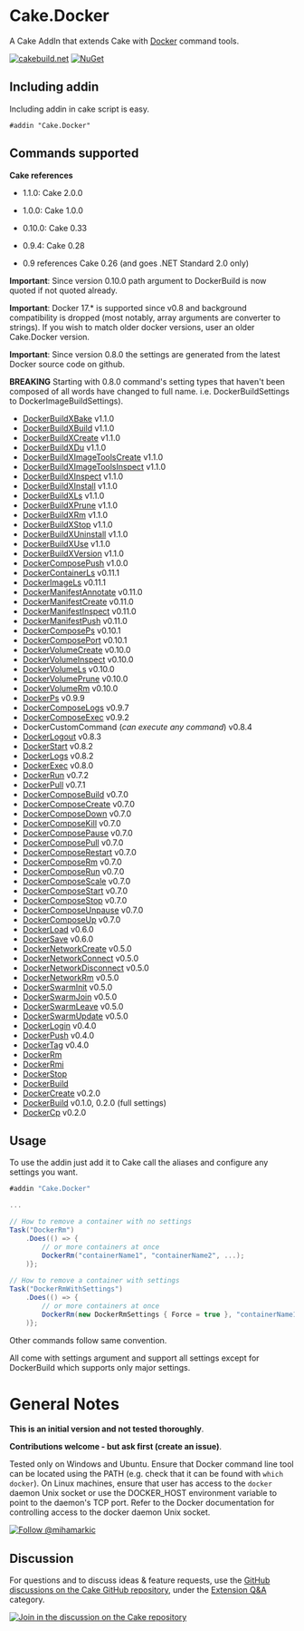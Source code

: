 # Cake.Docker

A Cake AddIn that extends Cake with [Docker](https://www.docker.com/) command tools.

[![cakebuild.net](https://img.shields.io/badge/WWW-cakebuild.net-blue.svg)](http://cakebuild.net/)
[![NuGet](https://img.shields.io/nuget/v/Cake.Docker.svg)](https://www.nuget.org/packages/Cake.Docker)

## Including addin
Including addin in cake script is easy.
```
#addin "Cake.Docker"
```
## Commands supported

**Cake references**

* 1.1.0: Cake 2.0.0

- 1.0.0: Cake 1.0.0

- 0.10.0: Cake 0.33

- 0.9.4: Cake 0.28

- 0.9 references Cake 0.26 (and goes .NET Standard 2.0 only)

**Important**: Since version 0.10.0 path argument to DockerBuild is now quoted if not quoted already.

**Important**: Docker 17.* is supported since v0.8 and background compatibility is dropped (most notably, array arguments are converter to strings). If you wish to match older docker versions, user an older Cake.Docker version.

**Important**: Since version 0.8.0 the settings are generated from the latest Docker source code on github.

**BREAKING** Starting with 0.8.0 command's setting types that haven't been composed of all words have changed to full name. i.e. DockerBuildSettings to DockerImageBuildSettings). 

- [DockerBuildXBake](https://docs.docker.com/engine/reference/commandline/buildx_bake/) v1.1.0
- [DockerBuildXBuild](https://docs.docker.com/engine/reference/commandline/buildx_build/) v1.1.0
- [DockerBuildXCreate](https://docs.docker.com/engine/reference/commandline/buildx_create/) v1.1.0
- [DockerBuildXDu](https://docs.docker.com/engine/reference/commandline/buildx_du/) v1.1.0
- [DockerBuildXImageToolsCreate](https://docs.docker.com/engine/reference/commandline/buildx_imagetools_create/) v1.1.0
- [DockerBuildXImageToolsInspect](https://docs.docker.com/engine/reference/commandline/buildx_imagetools_inspect/) v1.1.0
- [DockerBuildXInspect](https://docs.docker.com/engine/reference/commandline/buildx_inspect/) v1.1.0
- [DockerBuildXInstall](https://docs.docker.com/engine/reference/commandline/buildx_install/) v1.1.0
- [DockerBuildXLs](https://docs.docker.com/engine/reference/commandline/buildx_ls/) v1.1.0
- [DockerBuildXPrune](https://docs.docker.com/engine/reference/commandline/buildx_prune/) v1.1.0
- [DockerBuildXRm](https://docs.docker.com/engine/reference/commandline/buildx_rm/) v1.1.0
- [DockerBuildXStop](https://docs.docker.com/engine/reference/commandline/buildx_stop/) v1.1.0
- [DockerBuildXUninstall](https://docs.docker.com/engine/reference/commandline/buildx_uninstall/) v1.1.0
- [DockerBuildXUse](https://docs.docker.com/engine/reference/commandline/buildx_use/) v1.1.0
- [DockerBuildXVersion](https://docs.docker.com/engine/reference/commandline/buildx_version/) v1.1.0
- [DockerComposePush](https://docs.docker.com/compose/reference/push/) v1.0.0
- [DockerContainerLs](https://docs.docker.com/engine/reference/commandline/container_ls/) v0.11.1
- [DockerImageLs](https://docs.docker.com/engine/reference/commandline/image_ls/) v0.11.1
- [DockerManifestAnnotate](https://docs.docker.com/engine/reference/commandline/manifest_annotate/) v0.11.0
- [DockerManifestCreate](https://docs.docker.com/engine/reference/commandline/manifest_create/) v0.11.0
- [DockerManifestInspect](https://docs.docker.com/engine/reference/commandline/manifest_inspect/) v0.11.0
- [DockerManifestPush](https://docs.docker.com/engine/reference/commandline/manifest_push/) v0.11.0
- [DockerComposePs](https://docs.docker.com/compose/reference/ps/) v0.10.1
- [DockerComposePort](https://docs.docker.com/compose/reference/port/) v0.10.1
- [DockerVolumeCreate](https://docs.docker.com/engine/reference/commandline/volume_create/) v0.10.0
- [DockerVolumeInspect](https://docs.docker.com/engine/reference/commandline/volume_inspect/) v0.10.0
- [DockerVolumeLs](https://docs.docker.com/engine/reference/commandline/volume_ls/) v0.10.0
- [DockerVolumePrune](https://docs.docker.com/engine/reference/commandline/volume_prune/) v0.10.0
- [DockerVolumeRm](https://docs.docker.com/engine/reference/commandline/volume_rm/) v0.10.0
- [DockerPs](https://docs.docker.com/engine/reference/commandline/ps/) v0.9.9
- [DockerComposeLogs](https://docs.docker.com/compose/reference/logs/) v0.9.7
- [DockerComposeExec](https://docs.docker.com/compose/reference/exec/) v0.9.2
- DockerCustomCommand (*can execute any command*) v0.8.4
- [DockerLogout](https://docs.docker.com/engine/reference/commandline/logout/) v0.8.3
- [DockerStart](https://docs.docker.com/engine/reference/commandline/start/) v0.8.2
- [DockerLogs](https://docs.docker.com/engine/reference/commandline/logs/) v0.8.2
- [DockerExec](https://docs.docker.com/engine/reference/commandline/exec/) v0.8.0
- [DockerRun](https://docs.docker.com/engine/reference/commandline/run/) v0.7.2
- [DockerPull](https://docs.docker.com/engine/reference/commandline/pull/) v0.7.1
- [DockerComposeBuild](https://docs.docker.com/compose/reference/build/) v0.7.0
- [DockerComposeCreate](https://docs.docker.com/compose/reference/create/) v0.7.0
- [DockerComposeDown](https://docs.docker.com/compose/reference/down/) v0.7.0
- [DockerComposeKill](https://docs.docker.com/compose/reference/kill/) v0.7.0
- [DockerComposePause](https://docs.docker.com/compose/reference/pause/) v0.7.0
- [DockerComposePull](https://docs.docker.com/compose/reference/pull/) v0.7.0
- [DockerComposeRestart](https://docs.docker.com/compose/reference/restart/) v0.7.0
- [DockerComposeRm](https://docs.docker.com/compose/reference/rm/) v0.7.0
- [DockerComposeRun](https://docs.docker.com/compose/reference/run/) v0.7.0
- [DockerComposeScale](https://docs.docker.com/compose/reference/scale/) v0.7.0
- [DockerComposeStart](https://docs.docker.com/compose/reference/start/) v0.7.0
- [DockerComposeStop](https://docs.docker.com/compose/reference/stop/) v0.7.0
- [DockerComposeUnpause](https://docs.docker.com/compose/reference/unpause/) v0.7.0
- [DockerComposeUp](https://docs.docker.com/compose/reference/up/) v0.7.0
- [DockerLoad](https://docs.docker.com/engine/reference/commandline/load/) v0.6.0
- [DockerSave](https://docs.docker.com/engine/reference/commandline/save/) v0.6.0
- [DockerNetworkCreate](https://docs.docker.com/engine/reference/commandline/network_create/) v0.5.0
- [DockerNetworkConnect](https://docs.docker.com/engine/reference/commandline/network_connect/) v0.5.0
- [DockerNetworkDisconnect](https://docs.docker.com/engine/reference/commandline/network_disconnect/) v0.5.0
- [DockerNetworkRm](https://docs.docker.com/engine/reference/commandline/network_rm/) v0.5.0
- [DockerSwarmInit](https://docs.docker.com/engine/reference/commandline/swarm_init/) v0.5.0
- [DockerSwarmJoin](https://docs.docker.com/engine/reference/commandline/swarm_join/) v0.5.0
- [DockerSwarmLeave](https://docs.docker.com/engine/reference/commandline/swarm_leave/) v0.5.0
- [DockerSwarmUpdate](https://docs.docker.com/engine/reference/commandline/swarm_update/) v0.5.0
- [DockerLogin](https://docs.docker.com/engine/reference/commandline/login/) v0.4.0
- [DockerPush](https://docs.docker.com/engine/reference/commandline/push/) v0.4.0
- [DockerTag](https://docs.docker.com/engine/reference/commandline/tag/) v0.4.0
- [DockerRm](https://docs.docker.com/engine/reference/commandline/rm/)
- [DockerRmi](https://docs.docker.com/engine/reference/commandline/rmi/)
- [DockerStop](https://docs.docker.com/engine/reference/commandline/stop/)
- [DockerBuild](https://docs.docker.com/engine/reference/commandline/build/)
- [DockerCreate](https://docs.docker.com/engine/reference/commandline/create/) v0.2.0
- [DockerBuild](https://docs.docker.com/engine/reference/commandline/build/) v0.1.0, 0.2.0 (full settings)
- [DockerCp](https://docs.docker.com/engine/reference/commandline/cp/) v0.2.0

## Usage

To use the addin just add it to Cake call the aliases and configure any settings you want.

```csharp
#addin "Cake.Docker"

...

// How to remove a container with no settings
Task("DockerRm")
	.Does(() => {
		// or more containers at once
		DockerRm("containerName1", "containerName2", ...);
	)};
	
// How to remove a container with settings
Task("DockerRmWithSettings")
	.Does(() => {
		// or more containers at once
		DockerRm(new DockerRmSettings { Force = true }, "containerName1", "containerName2", ...);
	)};
```
Other commands follow same convention.

All come with settings argument and support all settings except for DockerBuild which supports only major settings.
# General Notes
**This is an initial version and not tested thoroughly**.

**Contributions welcome - but ask first (create an issue)**.

Tested only on Windows and Ubuntu. Ensure that Docker command line tool can be located using the PATH (e.g. check that it can be found with `which docker`).
On Linux machines, ensure that user has access to the `docker` daemon Unix socket or use the DOCKER_HOST environment variable to point to the daemon's TCP port.
Refer to the Docker documentation for controlling access to the docker daemon Unix socket.

[![Follow @mihamarkic](https://img.shields.io/badge/Twitter-Follow%20%40mihamarkic-blue.svg)](https://twitter.com/intent/follow?screen_name=mihamarkic)

## Discussion

For questions and to discuss ideas & feature requests, use the [GitHub discussions on the Cake GitHub repository](https://github.com/cake-build/cake/discussions), under the [Extension Q&A](https://github.com/cake-build/cake/discussions/categories/extension-q-a) category.

[![Join in the discussion on the Cake repository](https://img.shields.io/badge/GitHub-Discussions-green?logo=github)](https://github.com/cake-build/cake/discussions)